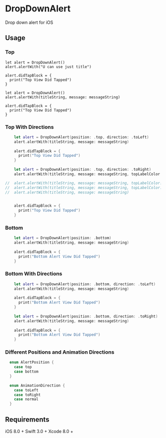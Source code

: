 # DropDownAlert
Drop down alert for iOS

## Usage
### Top
    let alert = DropDownAlert()
    alert.alertWith("U can use just title")
    
    alert.didTapBlock = {
      print("Top View Did Tapped")
    }
    
    let alert = DropDownAlert()
    alert.alertWith(titleString, message: messageString)
    
    alert.didTapBlock = {
      print("Top View Did Tapped")
    }
    
### Top With Directions
```swift
    let alert = DropDownAlert(position: .top, direction: .toLeft)
    alert.alertWith(titleString, message: messageString)
    
    alert.didTapBlock = {
      print("Top View Did Tapped")
    }
    
    let alert = DropDownAlert(position: .top, direction: .toRight)
    alert.alertWith(titleString, message: messageString, topLabelColor: UIColor.white, messageLabelColor: UIColor.darkGray, backgroundColor: UIColor.brown)

//  alert.alertWith(titleString, message: messageString, topLabelColor: UIColor.white, messageLabelColor: UIColor.darkGray)
//  alert.alertWith(titleString, message: messageString, topLabelColor: UIColor.white)
//  alert.alertWith(titleString, message: messageString)

    
    alert.didTapBlock = {
      print("Top View Did Tapped")
    }
```
### Bottom
```swift
    let alert = DropDownAlert(position: .bottom)
    alert.alertWith(titleString, message: messageString)
    
    alert.didTapBlock = {
      print("Bottom Alert View Did Tapped")
    }
```   
### Bottom With Directions
```swift
    let alert = DropDownAlert(position: .bottom, direction: .toLeft)
    alert.alertWith(titleString, message: messageString)
    
    alert.didTapBlock = {
      print("Bottom Alert View Did Tapped")
    }
    
    let alert = DropDownAlert(position: .bottom, direction: .toRight)
    alert.alertWith(titleString, message: messageString)
    
    alert.didTapBlock = {
      print("Bottom Alert View Did Tapped")
    }
```    
### Different Positions and Animation Directions
```swift
  enum AlertPosition {
    case top
    case bottom
  }
  
  enum AnimationDirection {
    case toLeft
    case toRight
    case normal
  }
 ``` 
## Requirements
iOS 8.0 +
Swift 3.0 +
Xcode 8.0 +
